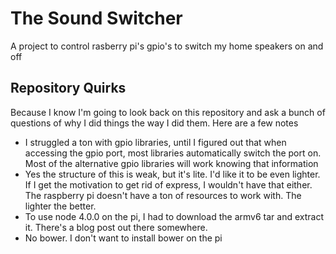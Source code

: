 # The Sound Switcher

A project to control rasberry pi's gpio's to switch my home speakers on and off

## Repository Quirks

Because I know I'm going to look back on this repository and ask a bunch of questions of why I did things the way I did them.  Here are a few notes

* I struggled a ton with gpio libraries, until I figured out that when accessing the gpio port, most libraries automatically switch the port on.  Most of the alternative gpio libraries will work knowing that information
* Yes the structure of this is weak, but it's lite.  I'd like it to be even lighter.  If I get the motivation to get rid of express, I wouldn't have that either.  The raspberry pi doesn't have a ton of resources to work with.  The lighter the better.
* To use node 4.0.0 on the pi, I had to download the armv6 tar and extract it.  There's a blog post out there somewhere.
* No bower.  I don't want to install bower on the pi
